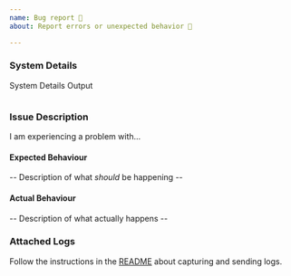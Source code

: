 ```yaml
---
name: Bug report 🐛
about: Report errors or unexpected behavior 🤔

---
```


<!--

BEFORE SUBMITTING A NEW ISSUE, PLEASE READ THE TROUBLESHOOTING DOCS!
https://github.com/PowerShell/vscode-powershell/tree/master/docs/troubleshooting.md

IMPORTANT: you can generate a bug report directly from the
PowerShell extension in Visual Studio Code by selecting
"PowerShell: Upload Bug Report to GitHub" from the command palette.

The more repro details you can provide, along with a zip
of the log files from your session, the better the chances
are for a quick resolution.

You may also want to record a GIF of the bug occurring and
attach it here by dropping the file into the description body.

-->

### System Details

<!--
To help diagnose your issue, the following details are helpful:
- Operating system name and version
- VS Code version
- PowerShell extension version
- Output from `$PSVersionTable`

To get this information, run the following expression in your Integrated Console and paste the output here inside the backticks below:

& {"### VSCode version: $(code -v)"; "`n### VSCode extensions:`n$(code --list-extensions --show-versions | Out-String)"; "`n### PSES version: $($pseditor.EditorServicesVersion)"; "`n### PowerShell version:`n$($PSVersionTable | Out-String)"}


If you are running VSCode Insiders, use this expression instead (and paste the result inside the backticks):

& {"### VSCode version: $(code-insiders -v)"; "`n### VSCode extensions:`n$(code-insiders --list-extensions --show-versions | Out-String)"; "`n### PSES version: $($pseditor.EditorServicesVersion)"; "`n### PowerShell version:`n$($PSVersionTable | Out-String)"}

-->

<!-- PowerShell output from above goes here -->
System Details Output
```

```

### Issue Description

I am experiencing a problem with...

#### Expected Behaviour

-- Description of what *should* be happening --

#### Actual Behaviour

-- Description of what actually happens --

### Attached Logs

Follow the instructions in the [README](https://github.com/PowerShell/vscode-powershell#reporting-problems)
about capturing and sending logs.
